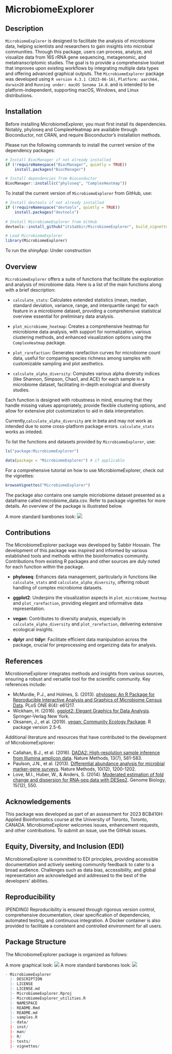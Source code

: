 
<!-- README.md is generated from README.Rmd. Please edit that file -->

# MicrobiomeExplorer

## Description

`MicrobiomeExplorer` is designed to facilitate the analysis of
microbiome data, helping scientists and researchers to gain insights
into microbial communities. Through this package, users can process,
analyze, and visualize data from 16S rRNA gene sequencing, metagenomic,
and metatranscriptomic studies. The goal is to provide a comprehensive
toolset that improves upon existing workflows by integrating multiple
data types and offering advanced graphical outputs. The
`MicrobiomeExplorer` package was developed using
`R version 4.3.1 (2023-06-16)`, `Platform: aarch64, darwin20` and
`Running under: macOS Sonoma 14.0`. and is intended to be
platform-independent, supporting macOS, Windows, and Linux
distributions.

## Installation

Before installing MicrobiomeExplorer, you must first install its
dependencies. Notably, phyloseq and ComplexHeatmap are available through
Bioconductor, not CRAN, and require Bioconductor’s installation methods.

Please run the following commands to install the current version of the
dependency packages:

``` r
# Install BiocManager if not already installed
if (!requireNamespace("BiocManager", quietly = TRUE))
    install.packages("BiocManager")

# Install dependencies from Bioconductor
BiocManager::install(c("phyloseq", "ComplexHeatmap"))
```

To install the current version of `MicrobiomeExplorer` from GitHub, use:

``` r
# Install devtools if not already installed
if (!requireNamespace("devtools", quietly = TRUE))
    install.packages("devtools")
    
# Install MicrobiomeExplorer from GitHub
devtools::install_github("itsSabbir/MicrobiomeExplorer", build_vignettes = TRUE)

# Load MicrobiomeExplorer
library(MicrobiomeExplorer)
```

To run the shinyApp: Under construction

## Overview

`MicrobiomeExplorer` offers a suite of functions that facilitate the
exploration and analysis of microbiome data. Here is a list of the main
functions along with a brief description:

- `calculate_stats`: Calculates extended statistics (mean, median,
  standard deviation, variance, range, and interquartile range) for each
  feature in a microbiome dataset, providing a comprehensive statistical
  overview essential for preliminary data analysis.

- `plot_microbiome_heatmap`: Creates a comprehensive heatmap for
  microbiome data analysis, with support for normalization, various
  clustering methods, and enhanced visualization options using the
  `ComplexHeatmap` package.

- `plot_rarefaction`: Generates rarefaction curves for microbiome count
  data, useful for comparing species richness among samples with
  customizable sampling and plot aesthetics.

- `calculate_alpha_diversity`: Computes various alpha diversity indices
  (like Shannon, Simpson, Chao1, and ACE) for each sample in a
  microbiome dataset, facilitating in-depth ecological and diversity
  studies.

Each function is designed with robustness in mind, ensuring that they
handle missing values appropriately, provide flexible clustering
options, and allow for extensive plot customization to aid in data
interpretation.

Currently,`calculate_alpha_diversity` are in beta and may not work as
intended due to some cross-platform package errors. `calculate_stats`
works as inteded.

To list the functions and datasets provided by `MicrobiomeExplorer`,
use:

``` r
ls("package:MicrobiomeExplorer")

data(package = "MicrobiomeExplorer") # if applicable
```

For a comprehensive tutorial on how to use MicrobiomeExplorer, check out
the vignettes:

``` r
browseVignettes("MicrobiomeExplorer")
```

The package also contains one sample micriobiome dataset presented as a
dataframe called microbiome_data.csv. Refer to package vignettes for
more details. An overview of the package is illustrated below.

A more standard barebones look: ![](./vignettes/sabbir.png)

## Contributions

The MicrobiomeExplorer package was developed by Sabbir Hossain. The
development of this package was inspired and informed by various
established tools and methods within the bioinformatics community.
Contributions from existing R packages and other sources are duly noted
for each function within the package.

- **phyloseq**: Enhances data management, particularly in functions like
  `calculate_stats` and `calculate_alpha_diversity`, offering robust
  handling of complex microbiome datasets.

- **ggplot2**: Underpins the visualization aspects in
  `plot_microbiome_heatmap` and `plot_rarefaction`, providing elegant
  and informative data representation.

- **vegan**: Contributes to diversity analysis, especially in
  `calculate_alpha_diversity` and `plot_rarefaction`, delivering
  extensive ecological insights.

- **dplyr** and **tidyr**: Facilitate efficient data manipulation across
  the package, crucial for preprocessing and organizing data for
  analysis.

## References

MicrobiomeExplorer integrates methods and insights from various sources,
ensuring a robust and versatile tool for the scientific community. Key
references include:

- McMurdie, P.J., and Holmes, S. (2013). [phyloseq: An R Package for
  Reproducible Interactive Analysis and Graphics of Microbiome Census
  Data](https://journals.plos.org/plosone/article?id=10.1371/journal.pone.0061217).
  PLoS ONE 8(4): e61217.
- Wickham, H. (2016). [ggplot2: Elegant Graphics for Data
  Analysis](https://ggplot2.tidyverse.org/reference/ggplot2-package.html).
  Springer-Verlag New York.
- Oksanen, J., et al. (2019). [vegan: Community Ecology
  Package](https://cran.r-project.org/web/packages/vegan/index.html). R
  package version 2.5-6.

Additional literature and resources that have contributed to the
development of MicrobiomeExplorer:

- Callahan, B.J., et al. (2016). [DADA2: High-resolution sample
  inference from Illumina amplicon
  data](https://www.nature.com/articles/nmeth.3869). Nature Methods,
  13(7), 581-583.
- Paulson, J.N., et al. (2013). [Differential abundance analysis for
  microbial marker-gene
  surveys](https://www.nature.com/articles/nmeth.2658). Nature Methods,
  10(12), 1200-1202.
- Love, M.I., Huber, W., & Anders, S. (2014). [Moderated estimation of
  fold change and dispersion for RNA-seq data with
  DESeq2](https://genomebiology.biomedcentral.com/articles/10.1186/s13059-014-0550-8).
  Genome Biology, 15(12), 550.

## Acknowledgements

This package was developed as part of an assessment for 2023 BCB410H:
Applied Bioinformatics course at the University of Toronto, Toronto,
CANADA. MicrobiomeExplorer welcomes issues, enhancement requests, and
other contributions. To submit an issue, use the GitHub issues.

## Equity, Diversity, and Inclusion (EDI)

MicrobiomeExplorer is committed to EDI principles, providing accessible
documentation and actively seeking community feedback to cater to a
broad audience. Challenges such as data bias, accessibility, and global
representation are acknowledged and addressed to the best of the
developers’ abilities.

## Reproducibility

(PENDING) Reproducibility is ensured through rigorous version control,
comprehensive documentation, clear specification of dependencies,
automated testing, and continuous integration. A Docker container is
also provided to facilitate a consistent and controlled environment for
all users.

## Package Structure

The MicrobiomeExplorer package is organized as follows:

A more graphical look: ![](./vignettes/flow.png) A more standard
barebones look: ![](./vignettes/sabbir.png)

``` r
- MicrobiomeExplorer
  |- DESCRIPTION
  |- LICENSE
  |- LICENSE.md
  |- MicrobiomeExplorer.Rproj
  |- MicrobiomeExplorer_utilities.R
  |- NAMESPACE
  |- README.Rmd
  |- README.md
  |- samples.R
  |- data/
  |- inst/
  |- man/
  |- R/
  |- tests/
  |- vignettes/
  
```
